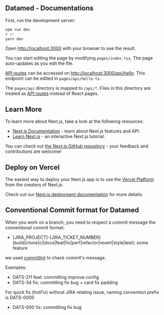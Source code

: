 ## Datamed - Documentations

First, run the development server:

```bash
npm run dev
# or
yarn dev
```

Open [http://localhost:3000](http://localhost:3000) with your browser to see the result.

You can start editing the page by modifying `pages/index.tsx`. The page auto-updates as you edit the file.

[API routes](https://nextjs.org/docs/api-routes/introduction) can be accessed on [http://localhost:3000/api/hello](http://localhost:3000/api/hello). This endpoint can be edited in `pages/api/hello.ts`.

The `pages/api` directory is mapped to `/api/*`. Files in this directory are treated as [API routes](https://nextjs.org/docs/api-routes/introduction) instead of React pages.

## Learn More

To learn more about Next.js, take a look at the following resources:

- [Next.js Documentation](https://nextjs.org/docs) - learn about Next.js features and API.
- [Learn Next.js](https://nextjs.org/learn) - an interactive Next.js tutorial.

You can check out [the Next.js GitHub repository](https://github.com/vercel/next.js/) - your feedback and contributions are welcome!

## Deploy on Vercel

The easiest way to deploy your Next.js app is to use the [Vercel Platform](https://vercel.com/new?utm_medium=default-template&filter=next.js&utm_source=create-next-app&utm_campaign=create-next-app-readme) from the creators of Next.js.

Check out our [Next.js deployment documentation](https://nextjs.org/docs/deployment) for more details.

## Conventional Commit format for Datamed

When you work on a branch, you need to respect a commit message the conventional commit format:

- [JIRA_PROJECT]-[JIRA_TICKET_NUMBER] (build|chore|ci|docs|feat|fix|perf|refactor|revert|style|test): some feature

we used [commitlint](https://github.com/conventional-changelog/commitlint#what-is-commitlint) to check commit's message.

Exemples:

- DATS-211 feat: commitling improve config
- DATS-34 fix: commitling fix bug + card fix padding

For quick fix (hotFix) without JIRA relating issue, naming convention prefix is DATS-0000

- DATS-000 fix: commitling fix bug
